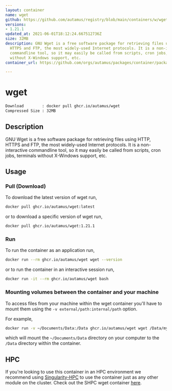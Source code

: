 ```yaml
---
layout: container
name: wget
github: https://github.com/autamus/registry/blob/main/containers/w/wget/spack.yaml
versions:
- 1.21.1
updated_at: 2021-06-01T18:12:24.667512736Z
size: 32MB
description: GNU Wget is a free software package for retrieving files using HTTP,
  HTTPS and FTP, the most widely-used Internet protocols. It is a non-interactive
  commandline tool, so it may easily be called from scripts, cron jobs, terminals
  without X-Windows support, etc.
container_url: https://github.com/orgs/autamus/packages/container/package/wget

---
```

# wget
```bash 
Download        : docker pull ghcr.io/autamus/wget
Compressed Size : 32MB
```

## Description
GNU Wget is a free software package for retrieving files using HTTP, HTTPS and FTP, the most widely-used Internet protocols. It is a non-interactive commandline tool, so it may easily be called from scripts, cron jobs, terminals without X-Windows support, etc.

## Usage
### Pull (Download)
To download the latest version of wget run,

```bash
docker pull ghcr.io/autamus/wget:latest
```

or to download a specific version of wget run,

```bash
docker pull ghcr.io/autamus/wget:1.21.1
```
### Run
To run the container as an application run,
```bash
docker run --rm ghcr.io/autamus/wget wget --version
```

or to run the container in an interactive session run,
```bash
docker run -it --rm ghcr.io/autamus/wget bash
```

### Mounting volumes between the container and your machine
To access files from your machine within the wget container you'll have to mount them using the `-v external/path:internal/path` option.

For example,
```bash
docker run -v ~/Documents/Data:/Data ghcr.io/autamus/wget wget /Data/myData.csv
```
which will mount the `~/Documents/Data` directory on your computer to the `/Data` directory within the container.

## HPC
If you're looking to use this container in an HPC environment we recommend using [Singularity-HPC](https://singularity-hpc.readthedocs.io) to use the container just as any other module on the cluster. Check out the SHPC wget container [here](https://singularityhub.github.io/singularity-hpc/r/ghcr.io-autamus-wget/).